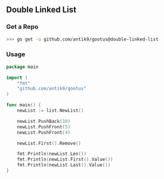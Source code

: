 ## Double Linked List

### Get a Repo

```bash
>>> go get -u github.com/antik9/gootus@double-linked-list
```

### Usage

```go
package main

import (
	"fmt"
	"github.com/antik9/gootus"
)

func main() {
	newList := list.NewList()

	newList.PushBack(10)
	newList.PushFront(5)
	newList.PushFront(4)

	newList.First().Remove()

	fmt.Println(newList.Len())
	fmt.Println(newList.First().Value())
	fmt.Println(newList.Last().Value())
}
```
